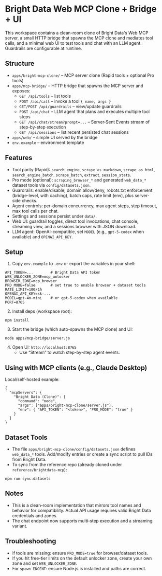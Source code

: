 # Bright Data Web MCP Clone + Bridge + UI

This workspace contains a clean-room clone of Bright Data's Web MCP server, a small HTTP bridge that spawns the MCP clone and mediates tool calls, and a minimal web UI to test tools and chat with an LLM agent. Guardrails are configurable at runtime.

## Structure
- `apps/bright-mcp-clone/` – MCP server clone (Rapid tools + optional Pro tools)
- `apps/mcp-bridge/` – HTTP bridge that spawns the MCP server and exposes:
  - `GET /api/tools` – list tools
  - `POST /api/call` – invoke a tool `{ name, args }`
  - `GET/POST /api/guardrails` – view/update guardrails
  - `POST /api/chat` – LLM agent that plans and executes multiple tool steps
  - `GET /api/chat/stream?prompt=...` – Server‑Sent Events stream of step-by-step execution
  - `GET /api/sessions` – list recent persisted chat sessions
- `apps/web/` – simple UI served by the bridge
- `env.example` – environment template

## Features
- Tool parity (Rapid): `search_engine`, `scrape_as_markdown`, `scrape_as_html`, `search_engine_batch`, `scrape_batch`, `extract`, `session_stats`.
- Pro mode (optional): `scraping_browser_*` and generated `web_data_*` dataset tools via `config/datasets.json`.
- Guardrails: enable/disable, domain allow/deny, robots.txt enforcement (bridge-level, with caching), batch caps, rate limit (env), plus server-side checks.
 - Agent controls: per-domain concurrency, max agent steps, step timeout, max tool calls per chat.
 - Settings and sessions persist under `data/`.
- Web UI: guardrail toggles, direct tool invocations, chat console, streaming view, and a sessions browser with JSON download.
- LLM agent: OpenAI-compatible, set `MODEL` (e.g., `gpt-5-codex` when available) and `OPENAI_API_KEY`.

## Setup
1. Copy `env.example` to `.env` or export the variables in your shell:
```
API_TOKEN=...        # Bright Data API token
WEB_UNLOCKER_ZONE=mcp_unlocker
BROWSER_ZONE=mcp_browser
PRO_MODE=false       # set true to enable browser + dataset tools
RATE_LIMIT=100/1h
OPENAI_API_KEY=sk-...
MODEL=gpt-4o-mini    # or gpt-5-codex when available
PORT=8765
```
2. Install deps (workspace root):
```
npm install
```
3. Start the bridge (which auto-spawns the MCP clone) and UI:
```
node apps/mcp-bridge/server.js
```
4. Open UI: `http://localhost:8765`
   - Use “Stream” to watch step-by-step agent events.

## Using with MCP clients (e.g., Claude Desktop)
Local/self-hosted example:
```
{
  "mcpServers": {
    "Bright Data (Clone)": {
      "command": "node",
      "args": ["apps/bright-mcp-clone/server.js"],
      "env": { "API_TOKEN": "<token>", "PRO_MODE": "true" }
    }
  }
}
```

## Dataset Tools
- The file `apps/bright-mcp-clone/config/datasets.json` defines `web_data_*` tools. Add/modify entries or create a sync script to pull IDs from Bright Data.
 - To sync from the reference repo (already cloned under `reference/brightdata-mcp`):
```
npm run sync:datasets
```

## Notes
- This is a clean-room implementation that mirrors tool names and behavior for compatibility. Actual API usage requires valid Bright Data credentials and zones.
- The chat endpoint now supports multi-step execution and a streaming variant.

## Troubleshooting
- If tools are missing: ensure `PRO_MODE=true` for browser/dataset tools.
- If you hit free-tier limits on the default unlocker zone, create your own zone and set `WEB_UNLOCKER_ZONE`.
- For `spawn ENOENT`: ensure Node.js is installed and paths are correct.

